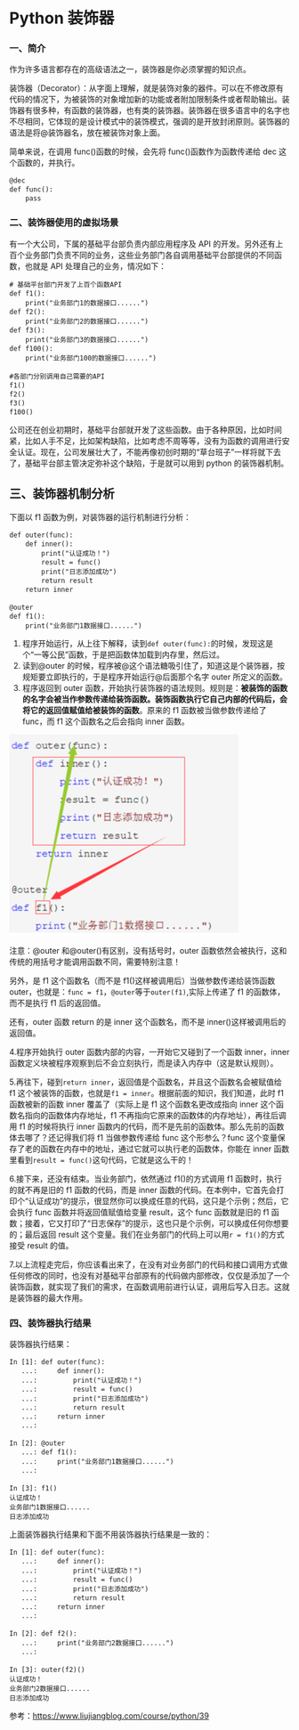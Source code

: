 # Python 装饰器

### 一、简介

作为许多语言都存在的高级语法之一，装饰器是你必须掌握的知识点。

装饰器（Decorator）：从字面上理解，就是装饰对象的器件。可以在不修改原有代码的情况下，为被装饰的对象增加新的功能或者附加限制条件或者帮助输出。装饰器有很多种，有函数的装饰器，也有类的装饰器。装饰器在很多语言中的名字也不尽相同，它体现的是设计模式中的装饰模式，强调的是开放封闭原则。装饰器的语法是将@装饰器名，放在被装饰对象上面。

简单来说，在调用 func()函数的时候，会先将 func()函数作为函数传递给 dec 这个函数的，并执行。

```
@dec
def func():
    pass
```

### 二、装饰器使用的虚拟场景

有一个大公司，下属的基础平台部负责内部应用程序及 API 的开发。另外还有上百个业务部门负责不同的业务，这些业务部门各自调用基础平台部提供的不同函数，也就是 API 处理自己的业务，情况如下：

```
# 基础平台部门开发了上百个函数API
def f1():
    print("业务部门1的数据接口......")
def f2():
    print("业务部门2的数据接口......")
def f3():
    print("业务部门3的数据接口......")
def f100():
    print("业务部门100的数据接口......")

#各部门分别调用自己需要的API
f1()
f2()
f3()
f100()
```

公司还在创业初期时，基础平台部就开发了这些函数。由于各种原因，比如时间紧，比如人手不足，比如架构缺陷，比如考虑不周等等，没有为函数的调用进行安全认证。现在，公司发展壮大了，不能再像初创时期的“草台班子”一样将就下去了，基础平台部主管决定弥补这个缺陷，于是就可以用到 python 的装饰器机制。

## 三、装饰器机制分析

下面以 f1 函数为例，对装饰器的运行机制进行分析：

```
def outer(func):
    def inner():
        print("认证成功！")
        result = func()
        print("日志添加成功")
        return result
    return inner

@outer
def f1():
    print("业务部门1数据接口......")
```

1. 程序开始运行，从上往下解释，读到`def outer(func):`的时候，发现这是个“一等公民”函数，于是把函数体加载到内存里，然后过。
2. 读到@outer 的时候，程序被@这个语法糖吸引住了，知道这是个装饰器，按规矩要立即执行的，于是程序开始运行@后面那个名字 outer 所定义的函数。
3. 程序返回到 outer 函数，开始执行装饰器的语法规则。规则是：**被装饰的函数的名字会被当作参数传递给装饰函数。装饰函数执行它自己内部的代码后，会将它的返回值赋值给被装饰的函数**。原来的 f1 函数被当做参数传递给了 func，而 f1 这个函数名之后会指向 inner 函数。

<img src="../assets/装饰器.assets/image-20210306213001954.png" alt="image-20210306213001954" style="zoom:50%;" />

注意：@outer 和@outer()有区别，没有括号时，outer 函数依然会被执行，这和传统的用括号才能调用函数不同，需要特别注意！

另外，是 f1 这个函数名（而不是 f1()这样被调用后）当做参数传递给装饰函数 outer，也就是：`func = f1`，`@outer`等于`outer(f1)`,实际上传递了 f1 的函数体，而不是执行 f1 后的返回值。

还有，outer 函数 return 的是 inner 这个函数名，而不是 inner()这样被调用后的返回值。

4.程序开始执行 outer 函数内部的内容，一开始它又碰到了一个函数 inner，inner 函数定义块被程序观察到后不会立刻执行，而是读入内存中（这是默认规则）。

5.再往下，碰到`return inner`，返回值是个函数名，并且这个函数名会被赋值给 f1 这个被装饰的函数，也就是`f1 = inner`。根据前面的知识，我们知道，此时 f1 函数被新的函数 inner 覆盖了（实际上是 f1 这个函数名更改成指向 inner 这个函数名指向的函数体内存地址，f1 不再指向它原来的函数体的内存地址），再往后调用 f1 的时候将执行 inner 函数内的代码，而不是先前的函数体。那么先前的函数体去哪了？还记得我们将 f1 当做参数传递给 func 这个形参么？func 这个变量保存了老的函数在内存中的地址，通过它就可以执行老的函数体，你能在 inner 函数里看到`result = func()`这句代码，它就是这么干的！

6.接下来，还没有结束。当业务部门，依然通过 f1()的方式调用 f1 函数时，执行的就不再是旧的 f1 函数的代码，而是 inner 函数的代码。在本例中，它首先会打印个“认证成功”的提示，很显然你可以换成任意的代码，这只是个示例；然后，它会执行 func 函数并将返回值赋值给变量 result，这个 func 函数就是旧的 f1 函数；接着，它又打印了“日志保存”的提示，这也只是个示例，可以换成任何你想要的；最后返回 result 这个变量。我们在业务部门的代码上可以用`r = f1()`的方式接受 result 的值。

7.以上流程走完后，你应该看出来了，在没有对业务部门的代码和接口调用方式做任何修改的同时，也没有对基础平台部原有的代码做内部修改，仅仅是添加了一个装饰函数，就实现了我们的需求，在函数调用前进行认证，调用后写入日志。这就是装饰器的最大作用。

### 四、装饰器执行结果

装饰器执行结果：

```
In [1]: def outer(func):
   ...:     def inner():
   ...:         print("认证成功！")
   ...:         result = func()
   ...:         print("日志添加成功")
   ...:         return result
   ...:     return inner
   ...:

In [2]: @outer
   ...: def f1():
   ...:     print("业务部门1数据接口......")
   ...:

In [3]: f1()
认证成功！
业务部门1数据接口......
日志添加成功
```

上面装饰器执行结果和下面不用装饰器执行结果是一致的：

```
In [1]: def outer(func):
   ...:     def inner():
   ...:         print("认证成功！")
   ...:         result = func()
   ...:         print("日志添加成功")
   ...:         return result
   ...:     return inner
   ...:

In [2]: def f2():
   ...:     print("业务部门2数据接口......")
   ...:

In [3]: outer(f2)()
认证成功！
业务部门2数据接口......
日志添加成功
```

参考：https://www.liujiangblog.com/course/python/39
